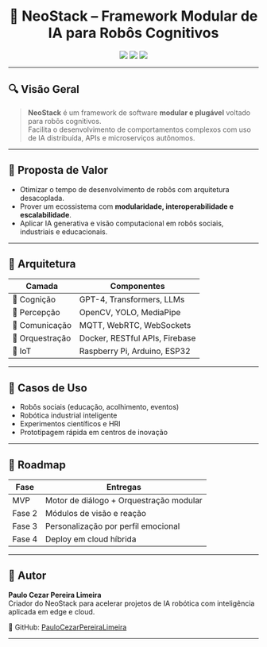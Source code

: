 
<h1 align="center">
  🧠 NeoStack – Framework Modular de IA para Robôs Cognitivos
</h1>

<p align="center">
  <img src="https://img.shields.io/badge/Framework%20IA%20Modular-%2300ff99?style=for-the-badge&logo=vercel&logoColor=white" />
  <img src="https://img.shields.io/badge/Rob%C3%B3tica%20Cognitiva-%23ff0055?style=for-the-badge&logo=raspberrypi&logoColor=white" />
  <img src="https://img.shields.io/badge/Microservi%C3%A7os%20Inteligentes-%23ffaa00?style=for-the-badge&logo=docker&logoColor=white" />
</p>

---

## 🔍 Visão Geral

> **NeoStack** é um framework de software **modular e plugável** voltado para robôs cognitivos.  
> Facilita o desenvolvimento de comportamentos complexos com uso de IA distribuída, APIs e microserviços autônomos.

---

## 🎯 Proposta de Valor

- Otimizar o tempo de desenvolvimento de robôs com arquitetura desacoplada.
- Prover um ecossistema com **modularidade, interoperabilidade e escalabilidade**.
- Aplicar IA generativa e visão computacional em robôs sociais, industriais e educacionais.

---

## 🔧 Arquitetura

| Camada | Componentes |
|--------|-------------|
| 🧠 Cognição | GPT-4, Transformers, LLMs |
| 🎯 Percepção | OpenCV, YOLO, MediaPipe |
| 🤝 Comunicação | MQTT, WebRTC, WebSockets |
| 🧩 Orquestração | Docker, RESTful APIs, Firebase |
| 📡 IoT | Raspberry Pi, Arduino, ESP32 |

---

## 🔬 Casos de Uso

- Robôs sociais (educação, acolhimento, eventos)
- Robótica industrial inteligente
- Experimentos científicos e HRI
- Prototipagem rápida em centros de inovação

---

## 🚀 Roadmap

| Fase | Entregas |
|------|----------|
| MVP | Motor de diálogo + Orquestração modular |
| Fase 2 | Módulos de visão e reação |
| Fase 3 | Personalização por perfil emocional |
| Fase 4 | Deploy em cloud híbrida |

---

## 👤 Autor

**Paulo Cezar Pereira Limeira**  
Criador do NeoStack para acelerar projetos de IA robótica com inteligência aplicada em edge e cloud.

🔗 GitHub: [PauloCezarPereiraLimeira](https://github.com/PauloCezarPereiraLimeira)

---
